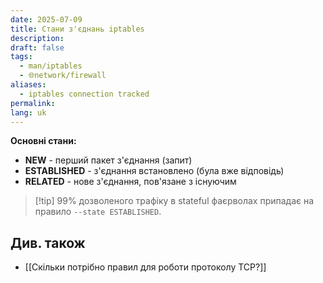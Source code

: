```yaml
---
date: 2025-07-09
title: Стани з'єднань iptables
description: 
draft: false
tags:
  - man/iptables
  - 🌐network/firewall
aliases:
  - iptables connection tracked
permalink: 
lang: uk
---
```


**Основні стани:**

- **NEW** - перший пакет з'єднання (запит)
- **ESTABLISHED** - з'єднання встановлено (була вже відповідь)
- **RELATED** - нове з'єднання, пов'язане з існуючим

> [!tip] 99% дозволеного трафіку в stateful фаєрволах припадає на правило `--state ESTABLISHED`.



## Див. також

- [[Скільки потрібно правил для роботи протоколу TCP?]]